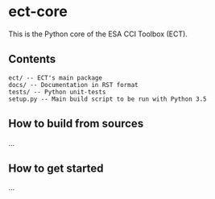 # ect-core

This is the Python core of the ESA CCI Toolbox (ECT).

## Contents

    ect/ -- ECT's main package
    docs/ -- Documentation in RST format
    tests/ -- Python unit-tests
    setup.py -- Main build script to be run with Python 3.5

## How to build from sources

...

## How to get started

...


